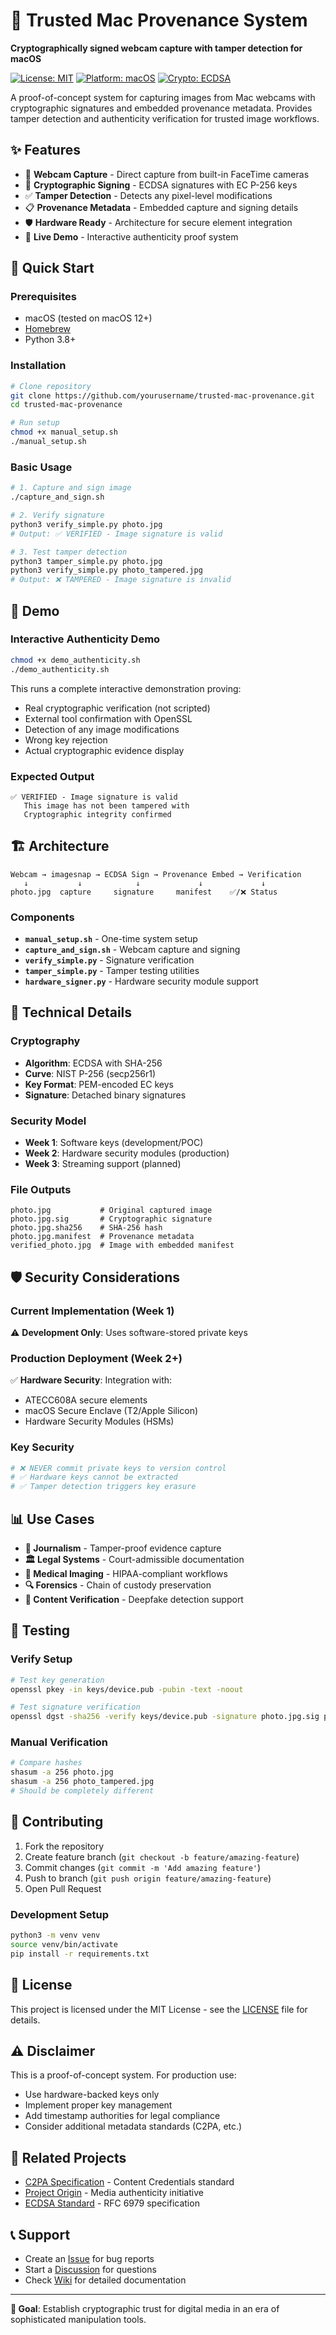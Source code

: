 # 🔐 Trusted Mac Provenance System

**Cryptographically signed webcam capture with tamper detection for macOS**

[![License: MIT](https://img.shields.io/badge/License-MIT-yellow.svg)](https://opensource.org/licenses/MIT)
[![Platform: macOS](https://img.shields.io/badge/Platform-macOS-blue.svg)](https://www.apple.com/macos/)
[![Crypto: ECDSA](https://img.shields.io/badge/Crypto-ECDSA--SHA256-green.svg)](https://en.wikipedia.org/wiki/Elliptic_Curve_Digital_Signature_Algorithm)

A proof-of-concept system for capturing images from Mac webcams with cryptographic signatures and embedded provenance metadata. Provides tamper detection and authenticity verification for trusted image workflows.

## ✨ Features

- 📸 **Webcam Capture** - Direct capture from built-in FaceTime cameras
- 🔐 **Cryptographic Signing** - ECDSA signatures with EC P-256 keys  
- ✅ **Tamper Detection** - Detects any pixel-level modifications
- 📋 **Provenance Metadata** - Embedded capture and signing details
- 🛡️ **Hardware Ready** - Architecture for secure element integration
- 🧪 **Live Demo** - Interactive authenticity proof system

## 🚀 Quick Start

### Prerequisites
- macOS (tested on macOS 12+)
- [Homebrew](https://brew.sh)
- Python 3.8+

### Installation

```bash
# Clone repository
git clone https://github.com/yourusername/trusted-mac-provenance.git
cd trusted-mac-provenance

# Run setup
chmod +x manual_setup.sh
./manual_setup.sh
```

### Basic Usage

```bash
# 1. Capture and sign image
./capture_and_sign.sh

# 2. Verify signature
python3 verify_simple.py photo.jpg
# Output: ✅ VERIFIED - Image signature is valid

# 3. Test tamper detection  
python3 tamper_simple.py photo.jpg
python3 verify_simple.py photo_tampered.jpg
# Output: ❌ TAMPERED - Image signature is invalid
```

## 📱 Demo

### Interactive Authenticity Demo
```bash
chmod +x demo_authenticity.sh
./demo_authenticity.sh
```

This runs a complete interactive demonstration proving:
- Real cryptographic verification (not scripted)
- External tool confirmation with OpenSSL
- Detection of any image modifications
- Wrong key rejection
- Actual cryptographic evidence display

### Expected Output
```
✅ VERIFIED - Image signature is valid
   This image has not been tampered with
   Cryptographic integrity confirmed
```

## 🏗️ Architecture

```
Webcam → imagesnap → ECDSA Sign → Provenance Embed → Verification
   ↓           ↓            ↓             ↓             ↓
photo.jpg  capture     signature     manifest    ✅/❌ Status
```

### Components

- **`manual_setup.sh`** - One-time system setup
- **`capture_and_sign.sh`** - Webcam capture and signing
- **`verify_simple.py`** - Signature verification  
- **`tamper_simple.py`** - Tamper testing utilities
- **`hardware_signer.py`** - Hardware security module support

## 🔧 Technical Details

### Cryptography
- **Algorithm**: ECDSA with SHA-256
- **Curve**: NIST P-256 (secp256r1)
- **Key Format**: PEM-encoded EC keys
- **Signature**: Detached binary signatures

### Security Model
- **Week 1**: Software keys (development/POC)
- **Week 2**: Hardware security modules (production)
- **Week 3**: Streaming support (planned)

### File Outputs
```
photo.jpg           # Original captured image
photo.jpg.sig       # Cryptographic signature  
photo.jpg.sha256    # SHA-256 hash
photo.jpg.manifest  # Provenance metadata
verified_photo.jpg  # Image with embedded manifest
```

## 🛡️ Security Considerations

### Current Implementation (Week 1)
⚠️ **Development Only**: Uses software-stored private keys

### Production Deployment (Week 2+)
✅ **Hardware Security**: Integration with:
- ATECC608A secure elements
- macOS Secure Enclave (T2/Apple Silicon)  
- Hardware Security Modules (HSMs)

### Key Security
```bash
# ❌ NEVER commit private keys to version control
# ✅ Hardware keys cannot be extracted
# ✅ Tamper detection triggers key erasure
```

## 📊 Use Cases

- **📰 Journalism** - Tamper-proof evidence capture
- **🏛️ Legal Systems** - Court-admissible documentation  
- **🏥 Medical Imaging** - HIPAA-compliant workflows
- **🔍 Forensics** - Chain of custody preservation
- **📱 Content Verification** - Deepfake detection support

## 🧪 Testing

### Verify Setup
```bash
# Test key generation
openssl pkey -in keys/device.pub -pubin -text -noout

# Test signature verification  
openssl dgst -sha256 -verify keys/device.pub -signature photo.jpg.sig photo.jpg
```

### Manual Verification
```bash
# Compare hashes
shasum -a 256 photo.jpg
shasum -a 256 photo_tampered.jpg
# Should be completely different
```

## 🤝 Contributing

1. Fork the repository
2. Create feature branch (`git checkout -b feature/amazing-feature`)
3. Commit changes (`git commit -m 'Add amazing feature'`)
4. Push to branch (`git push origin feature/amazing-feature`)
5. Open Pull Request

### Development Setup
```bash
python3 -m venv venv
source venv/bin/activate
pip install -r requirements.txt
```

## 📄 License

This project is licensed under the MIT License - see the [LICENSE](LICENSE) file for details.

## ⚠️ Disclaimer

This is a proof-of-concept system. For production use:
- Use hardware-backed keys only
- Implement proper key management
- Add timestamp authorities for legal compliance
- Consider additional metadata standards (C2PA, etc.)

## 🔗 Related Projects

- [C2PA Specification](https://c2pa.org/) - Content Credentials standard
- [Project Origin](https://projectorigin.com/) - Media authenticity initiative  
- [ECDSA Standard](https://tools.ietf.org/html/rfc6979) - RFC 6979 specification

## 📞 Support

- Create an [Issue](https://github.com/yourusername/trusted-mac-provenance/issues) for bug reports
- Start a [Discussion](https://github.com/yourusername/trusted-mac-provenance/discussions) for questions
- Check [Wiki](https://github.com/yourusername/trusted-mac-provenance/wiki) for detailed documentation

---

**🎯 Goal**: Establish cryptographic trust for digital media in an era of sophisticated manipulation tools.